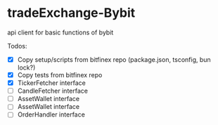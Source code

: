 # tradeExchange-Bybit
api client for basic functions of bybit


Todos:
 * [x] Copy setup/scripts from bitfinex repo (package.json, tsconfig, bun lock?)
 * [x] Copy tests from bitfinex repo
 * [x] TickerFetcher interface
 * [ ] CandleFetcher interface
 * [ ] AssetWallet interface
 * [ ] AssetWallet interface
 * [ ] OrderHandler interface
